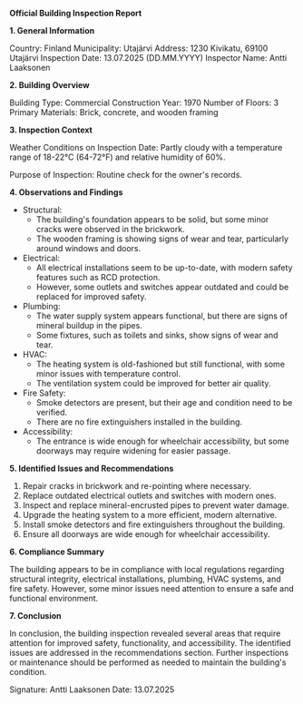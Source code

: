 **Official Building Inspection Report**

**1. General Information**

Country: Finland
Municipality: Utajärvi
Address: 1230 Kivikatu, 69100 Utajärvi
Inspection Date: 13.07.2025 (DD.MM.YYYY)
Inspector Name: Antti Laaksonen

**2. Building Overview**

Building Type: Commercial
Construction Year: 1970
Number of Floors: 3
Primary Materials: Brick, concrete, and wooden framing

**3. Inspection Context**

Weather Conditions on Inspection Date: Partly cloudy with a temperature range of 18-22°C (64-72°F) and relative humidity of 60%.

Purpose of Inspection: Routine check for the owner's records.

**4. Observations and Findings**

* Structural:
	+ The building's foundation appears to be solid, but some minor cracks were observed in the brickwork.
	+ The wooden framing is showing signs of wear and tear, particularly around windows and doors.
* Electrical:
	+ All electrical installations seem to be up-to-date, with modern safety features such as RCD protection.
	+ However, some outlets and switches appear outdated and could be replaced for improved safety.
* Plumbing:
	+ The water supply system appears functional, but there are signs of mineral buildup in the pipes.
	+ Some fixtures, such as toilets and sinks, show signs of wear and tear.
* HVAC:
	+ The heating system is old-fashioned but still functional, with some minor issues with temperature control.
	+ The ventilation system could be improved for better air quality.
* Fire Safety:
	+ Smoke detectors are present, but their age and condition need to be verified.
	+ There are no fire extinguishers installed in the building.
* Accessibility:
	+ The entrance is wide enough for wheelchair accessibility, but some doorways may require widening for easier passage.

**5. Identified Issues and Recommendations**

1. Repair cracks in brickwork and re-pointing where necessary.
2. Replace outdated electrical outlets and switches with modern ones.
3. Inspect and replace mineral-encrusted pipes to prevent water damage.
4. Upgrade the heating system to a more efficient, modern alternative.
5. Install smoke detectors and fire extinguishers throughout the building.
6. Ensure all doorways are wide enough for wheelchair accessibility.

**6. Compliance Summary**

The building appears to be in compliance with local regulations regarding structural integrity, electrical installations, plumbing, HVAC systems, and fire safety. However, some minor issues need attention to ensure a safe and functional environment.

**7. Conclusion**

In conclusion, the building inspection revealed several areas that require attention for improved safety, functionality, and accessibility. The identified issues are addressed in the recommendations section. Further inspections or maintenance should be performed as needed to maintain the building's condition.

Signature: Antti Laaksonen
Date: 13.07.2025